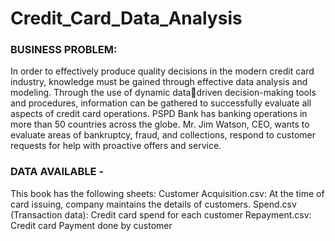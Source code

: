 # Credit_Card_Data_Analysis

### BUSINESS PROBLEM:
In order to effectively produce quality decisions in the modern credit card industry, knowledge 
must be gained through effective data analysis and modeling. Through the use of dynamic datadriven decision-making tools and procedures, information can be gathered to successfully evaluate 
all aspects of credit card operations. PSPD Bank has banking operations in more than 50 countries 
across the globe. Mr. Jim Watson, CEO, wants to evaluate areas of bankruptcy, fraud, and 
collections, respond to customer requests for help with proactive offers and service.

### DATA AVAILABLE -
This book has the following sheets:
Customer Acquisition.csv: At the time of card issuing, company maintains the details of customers.
Spend.csv (Transaction data): Credit card spend for each customer
Repayment.csv: Credit card Payment done by customer
